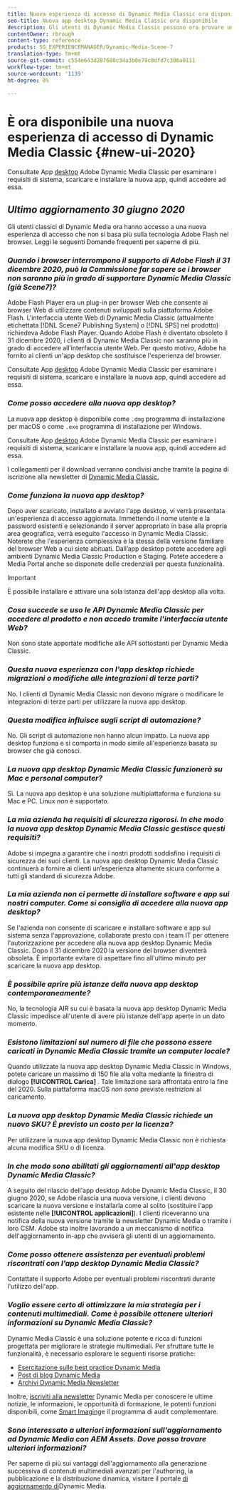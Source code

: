 ```yaml
---
title: Nuova esperienza di accesso di Dynamic Media Classic ora disponibile
seo-title: Nuova app desktop Dynamic Media Classic ora disponibile
description: Gli utenti di Dynamic Media Classic possono ora provare un aggiornamento completo dell'interfaccia utente. L'esperienza fornisce un accesso aggiornato con collegamenti a preziose risorse e questo aggiornamento non si basa più sulla tecnologia Adobe Flash presente nel browser.
contentOwner: rbrough
content-type: reference
products: SG_EXPERIENCEMANAGER/Dynamic-Media-Scene-7
translation-type: tm+mt
source-git-commit: c554e643d287680c34a3b0e79c8dfd7c306a0111
workflow-type: tm+mt
source-wordcount: '1139'
ht-degree: 0%

---
```



# È ora disponibile una nuova esperienza di accesso di Dynamic Media Classic {#new-ui-2020}

Consultate App [desktop](/help/dynamic-media-classic-desktop-app.md) Adobe Dynamic Media Classic per esaminare i requisiti di sistema, scaricare e installare la nuova app, quindi accedere ad essa.

## _Ultimo aggiornamento 30 giugno 2020_

Gli utenti classici di Dynamic Media ora hanno accesso a una nuova esperienza di accesso che non si basa più sulla tecnologia Adobe Flash nel browser. Leggi le seguenti Domande frequenti per saperne di più.

### **_Quando i browser interrompono il supporto di Adobe Flash il 31 dicembre 2020, può la Commissione far sapere se i browser non saranno più in grado di supportare Dynamic Media Classic (già Scene7)?_**

Adobe Flash Player era un plug-in per browser Web che consente ai browser Web di utilizzare contenuti sviluppati sulla piattaforma Adobe Flash. L&#39;interfaccia utente Web di Dynamic Media Classic (attualmente etichettata [!DNL Scene7 Publishing System] o [!DNL SPS] nel prodotto) richiedeva Adobe Flash Player. Quando Adobe Flash è diventato obsoleto il 31 dicembre 2020, i clienti di Dynamic Media Classic non saranno più in grado di accedere all’interfaccia utente Web. Per questo motivo, Adobe ha fornito ai clienti un&#39;app desktop che sostituisce l&#39;esperienza del browser.

Consultate App [desktop](/help/dynamic-media-classic-desktop-app.md) Adobe Dynamic Media Classic per esaminare i requisiti di sistema, scaricare e installare la nuova app, quindi accedere ad essa.

### **_Come posso accedere alla nuova app desktop?_**

La nuova app desktop è disponibile come `.dmg` programma di installazione per macOS o come `.exe` programma di installazione per Windows.

Consultate App [desktop](/help/dynamic-media-classic-desktop-app.md) Adobe Dynamic Media Classic per esaminare i requisiti di sistema, scaricare e installare la nuova app, quindi accedere ad essa.

I collegamenti per il download verranno condivisi anche tramite la pagina di iscrizione alla newsletter di [Dynamic Media Classic.](https://www.adobe.com/subscription/dynamic-media-newsletter.html)

### **_Come funziona la nuova app desktop?_**

Dopo aver scaricato, installato e avviato l&#39;app desktop, vi verrà presentata un&#39;esperienza di accesso aggiornata. Immettendo il nome utente e la password esistenti e selezionando il server appropriato in base alla propria area geografica, verrà eseguito l&#39;accesso in Dynamic Media Classic. Noterete che l&#39;esperienza complessiva è la stessa della versione familiare del browser Web a cui siete abituati. Dall’app desktop potete accedere agli ambienti Dynamic Media Classic Production e Staging. Potete accedere a Media Portal anche se disponete delle credenziali per questa funzionalità.

>[!IMPORTANT]
>
>È possibile installare e attivare una sola istanza dell&#39;app desktop alla volta.

### **_Cosa succede se uso le API Dynamic Media Classic per accedere al prodotto e non accedo tramite l&#39;interfaccia utente Web?_**

Non sono state apportate modifiche alle API sottostanti per Dynamic Media Classic.

### **_Questa nuova esperienza con l&#39;app desktop richiede migrazioni o modifiche alle integrazioni di terze parti?_**

No. I clienti di Dynamic Media Classic non devono migrare o modificare le integrazioni di terze parti per utilizzare la nuova app desktop.

### **_Questa modifica influisce sugli script di automazione?_**

No. Gli script di automazione non hanno alcun impatto. La nuova app desktop funziona e si comporta in modo simile all&#39;esperienza basata su browser che già conosci.

### **_La nuova app desktop Dynamic Media Classic funzionerà su Mac e personal computer?_**

Sì. La nuova app desktop è una soluzione multipiattaforma e funziona su Mac e PC. Linux *non* è supportato.

### **_La mia azienda ha requisiti di sicurezza rigorosi. In che modo la nuova app desktop Dynamic Media Classic gestisce questi requisiti?_**

Adobe si impegna a garantire che i nostri prodotti soddisfino i requisiti di sicurezza dei suoi clienti. La nuova app desktop Dynamic Media Classic continuerà a fornire ai clienti un’esperienza altamente sicura conforme a tutti gli standard di sicurezza Adobe.

### **_La mia azienda non ci permette di installare software e app sui nostri computer. Come si consiglia di accedere alla nuova app desktop?_**

Se l&#39;azienda non consente di scaricare e installare software e app sul sistema senza l&#39;approvazione, collaborate presto con i team IT per ottenere l&#39;autorizzazione per accedere alla nuova app desktop Dynamic Media Classic. Dopo il 31 dicembre 2020 la versione del browser diventerà obsoleta. È importante evitare di aspettare fino all&#39;ultimo minuto per scaricare la nuova app desktop.

### **_È possibile aprire più istanze della nuova app desktop contemporaneamente?_**

No, la tecnologia AIR su cui è basata la nuova app desktop Dynamic Media Classic impedisce all&#39;utente di avere più istanze dell&#39;app aperte in un dato momento.

### **_Esistono limitazioni sul numero di file che possono essere caricati in Dynamic Media Classic tramite un computer locale?_**

Quando utilizzate la nuova app desktop Dynamic Media Classic in Windows, potete caricare un massimo di 150 file alla volta mediante la finestra di dialogo **[!UICONTROL Carica]** . Tale limitazione sarà affrontata entro la fine del 2020. Sulla piattaforma macOS *non sono* previste restrizioni al caricamento.

### **_La nuova app desktop Dynamic Media Classic richiede un nuovo SKU? È previsto un costo per la licenza?_**

Per utilizzare la nuova app desktop Dynamic Media Classic non è richiesta alcuna modifica SKU o di licenza.

### **_In che modo sono abilitati gli aggiornamenti all&#39;app desktop Dynamic Media Classic?_**

A seguito del rilascio dell&#39;app desktop Adobe Dynamic Media Classic, il 30 giugno 2020, se Adobe rilascia una nuova versione, i clienti devono scaricare la nuova versione e installarla come al solito (sostituire l&#39;app esistente nelle **[!UICONTROL applicazioni]**). I clienti riceveranno una notifica della nuova versione tramite la newsletter Dynamic Media o tramite i loro CSM. Adobe sta inoltre lavorando a un meccanismo di notifica dell&#39;aggiornamento in-app che avviserà gli utenti di un aggiornamento.

### **_Come posso ottenere assistenza per eventuali problemi riscontrati con l’app desktop Dynamic Media Classic?_**

Contattate il supporto Adobe per eventuali problemi riscontrati durante l&#39;utilizzo dell&#39;app.

### **_Voglio essere certo di ottimizzare la mia strategia per i contenuti multimediali. Come è possibile ottenere ulteriori informazioni su Dynamic Media Classic?_**

Dynamic Media Classic è una soluzione potente e ricca di funzioni progettata per migliorare le strategie multimediali. Per sfruttare tutte le funzionalità, è necessario esplorare le seguenti risorse pratiche:

* [Esercitazione sulle best practice Dynamic Media](https://docs.adobe.com/content/help/en/experience-manager-learn/dynamic-media-classic-tutorial/overview.html)
* [Post di blog Dynamic Media](https://theblog.adobe.com/tag/dynamic-media/)
* [Archivi Dynamic Media Newsletter](https://docs.adobe.com/content/help/en/dynamic-media-classic/using/dynamic-media-newsletter.html)

Inoltre, [iscriviti alla newsletter](https://www.adobe.com/subscription/dynamic-media-newsletter.html) Dynamic Media per conoscere le ultime notizie, le informazioni, le opportunità di formazione, le potenti funzioni disponibili, come [Smart Imaging](https://helpx.adobe.com/experience-manager/6-3/assets/using/imaging-faq.html)e il programma di audit complementare.

### **_Sono interessato a ulteriori informazioni sull&#39;aggiornamento ad Dynamic Media con AEM Assets. Dove posso trovare ulteriori informazioni?_**

Per saperne di più sui vantaggi dell&#39;aggiornamento alla generazione successiva di contenuti multimediali avanzati per l&#39;authoring, la pubblicazione e la distribuzione dinamica, visitare il portale [di aggiornamento di](http://exploreadobe.com/dynamic-media-upgrade/)Dynamic Media.


<!-- SAVE - OLD LINK TO BEST PRACTICES GUIDE IN PDF https://www.adobe.com/content/dam/www/us/en/marketing/experience-manager-assets/dynamic-media/adobe-dynamic-media-classic-best-practices-guide.pdf -->

